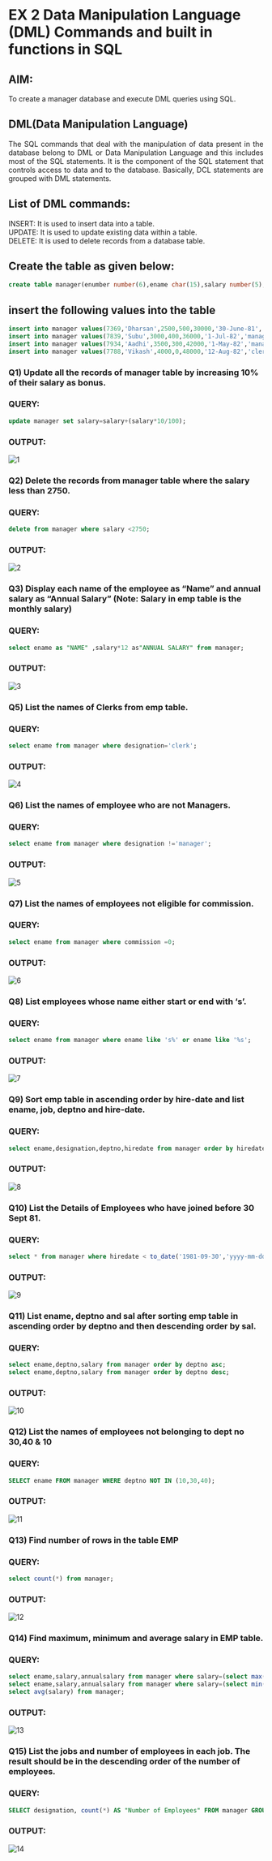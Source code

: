 # EX 2 Data Manipulation Language (DML) Commands and built in functions in SQL
## AIM:
To create a manager database and execute DML queries using SQL.


## DML(Data Manipulation Language)
<div align="justify">
The SQL commands that deal with the manipulation of data present in the database belong to DML or Data Manipulation Language and this includes most of the SQL statements. It is the component of the SQL statement that controls access to data and to the database. Basically, DCL statements are grouped with DML statements.
</div>

## List of DML commands: 
<div align="justify">
INSERT: It is used to insert data into a table.<br>
UPDATE: It is used to update existing data within a table.<br>
DELETE: It is used to delete records from a database table.<br>
</div>

## Create the table as given below:
```sql
create table manager(enumber number(6),ename char(15),salary number(5),commission number(4),annualsalary number(7),Hiredate date,designation char(10),deptno number(2),reporting char(10));
```
## insert the following values into the table
```sql
insert into manager values(7369,'Dharsan',2500,500,30000,'30-June-81','clerk',10,'John');
insert into manager values(7839,'Subu',3000,400,36000,'1-Jul-82','manager',null,'James');
insert into manager values(7934,'Aadhi',3500,300,42000,'1-May-82','manager',30,NULL);
insert into manager values(7788,'Vikash',4000,0,48000,'12-Aug-82','clerk',50,'Bond');
```

### Q1) Update all the records of manager table by increasing 10% of their salary as bonus.

### QUERY:
```sql
update manager set salary=salary+(salary*10/100);
```
### OUTPUT:
![1](https://github.com/Rajeshanbu/EX-2-Data-Manipulation-Language-DML-and-Data-Control-Language-DCL-Commands/assets/118924713/9244d178-2ba3-4f1f-810a-f614aa512e23)

### Q2) Delete the records from manager table where the salary less than 2750.


### QUERY:
```sql
delete from manager where salary <2750;
```
### OUTPUT:
![2](https://github.com/Rajeshanbu/EX-2-Data-Manipulation-Language-DML-and-Data-Control-Language-DCL-Commands/assets/118924713/b79498c1-4f70-461c-a6f3-8bcc9d5fdf1a)

### Q3) Display each name of the employee as “Name” and annual salary as “Annual Salary” (Note: Salary in emp table is the monthly salary)


### QUERY:
 ```sql
select ename as "NAME" ,salary*12 as"ANNUAL SALARY" from manager;
```
### OUTPUT:
![3](https://github.com/Rajeshanbu/EX-2-Data-Manipulation-Language-DML-and-Data-Control-Language-DCL-Commands/assets/118924713/6411196d-fa96-466b-a59b-c9de9c8779a4)

### Q5)	List the names of Clerks from emp table.


### QUERY:
```sql
select ename from manager where designation='clerk';
```
### OUTPUT:
![4](https://github.com/Rajeshanbu/EX-2-Data-Manipulation-Language-DML-and-Data-Control-Language-DCL-Commands/assets/118924713/613c2907-adb6-458d-9abe-e403bf0a289f)


### Q6)	List the names of employee who are not Managers.


### QUERY:
```sql
select ename from manager where designation !='manager';
```
### OUTPUT:
![5](https://github.com/Rajeshanbu/EX-2-Data-Manipulation-Language-DML-and-Data-Control-Language-DCL-Commands/assets/118924713/20caa3f7-aedf-4210-bb6c-8b58282a7b41)


### Q7)	List the names of employees not eligible for commission.


### QUERY:
```sql
select ename from manager where commission =0;
```
### OUTPUT:
![6](https://github.com/Rajeshanbu/EX-2-Data-Manipulation-Language-DML-and-Data-Control-Language-DCL-Commands/assets/118924713/77174dc0-2b4c-41f8-a5fc-601f5cb7a992)


### Q8)	List employees whose name either start or end with ‘s’.


### QUERY:
```sql
select ename from manager where ename like 's%' or ename like '%s';
```
### OUTPUT:
![7](https://github.com/Rajeshanbu/EX-2-Data-Manipulation-Language-DML-and-Data-Control-Language-DCL-Commands/assets/118924713/a297d71a-a14c-4cf6-9153-cc089dc93ff8)


### Q9) Sort emp table in ascending order by hire-date and list ename, job, deptno and hire-date.


### QUERY:
```sql
select ename,designation,deptno,hiredate from manager order by hiredate asc;
```
### OUTPUT:
![8](https://github.com/Rajeshanbu/EX-2-Data-Manipulation-Language-DML-and-Data-Control-Language-DCL-Commands/assets/118924713/ba24c83e-84cd-41ed-b872-f275daa28326)


### Q10) List the Details of Employees who have joined before 30 Sept 81.


### QUERY:
```sql
select * from manager where hiredate < to_date('1981-09-30','yyyy-mm-dd');
```
### OUTPUT:
![9](https://github.com/Rajeshanbu/EX-2-Data-Manipulation-Language-DML-and-Data-Control-Language-DCL-Commands/assets/118924713/eb685f90-c89b-4aff-b99d-d5f9827f52b0)


### Q11)	List ename, deptno and sal after sorting emp table in ascending order by deptno and then descending order by sal.


### QUERY:
```sql
select ename,deptno,salary from manager order by deptno asc;
select ename,deptno,salary from manager order by deptno desc;
```
### OUTPUT:
![10](https://github.com/Rajeshanbu/EX-2-Data-Manipulation-Language-DML-and-Data-Control-Language-DCL-Commands/assets/118924713/94e95613-d79e-4b70-ac5a-376e5abcca47)


### Q12) List the names of employees not belonging to dept no 30,40 & 10


### QUERY:
```sql
SELECT ename FROM manager WHERE deptno NOT IN (10,30,40);
```
### OUTPUT:
![11](https://github.com/Rajeshanbu/EX-2-Data-Manipulation-Language-DML-and-Data-Control-Language-DCL-Commands/assets/118924713/06ab7499-4b8c-45b8-9723-75aeab901baa)

### Q13) Find number of rows in the table EMP

### QUERY:
```sql
select count(*) from manager;
```
### OUTPUT:
![12](https://github.com/Rajeshanbu/EX-2-Data-Manipulation-Language-DML-and-Data-Control-Language-DCL-Commands/assets/118924713/6c1bec42-202a-4bbd-be4d-96e1647b9ec0)


### Q14) Find maximum, minimum and average salary in EMP table.

### QUERY:
```sql
select ename,salary,annualsalary from manager where salary=(select max(salary) from manager);
select ename,salary,annualsalary from manager where salary=(select min(salary) from manager);
select avg(salary) from manager;
```
### OUTPUT:
![13](https://github.com/Rajeshanbu/EX-2-Data-Manipulation-Language-DML-and-Data-Control-Language-DCL-Commands/assets/118924713/96c9af2b-9774-4f5a-8459-e96e39bfa883)


### Q15) List the jobs and number of employees in each job. The result should be in the descending order of the number of employees.

### QUERY:
```sql
SELECT designation, count(*) AS "Number of Employees" FROM manager GROUP BY designation ORDER BY count(*) DESC;
```
### OUTPUT:
![14](https://github.com/Rajeshanbu/EX-2-Data-Manipulation-Language-DML-and-Data-Control-Language-DCL-Commands/assets/118924713/ff655320-0d8b-4f74-8029-5622ba4a8676)
